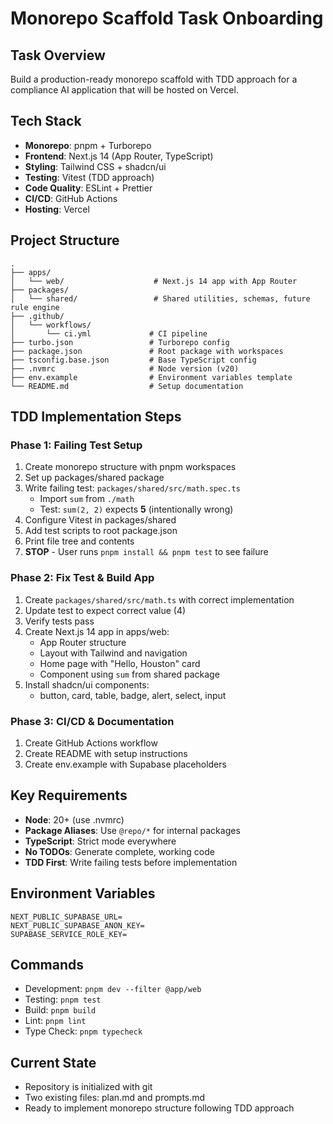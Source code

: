 # Monorepo Scaffold Task Onboarding

## Task Overview
Build a production-ready monorepo scaffold with TDD approach for a compliance AI application that will be hosted on Vercel.

## Tech Stack
- **Monorepo**: pnpm + Turborepo
- **Frontend**: Next.js 14 (App Router, TypeScript)
- **Styling**: Tailwind CSS + shadcn/ui
- **Testing**: Vitest (TDD approach)
- **Code Quality**: ESLint + Prettier
- **CI/CD**: GitHub Actions
- **Hosting**: Vercel

## Project Structure
```
.
├── apps/
│   └── web/                    # Next.js 14 app with App Router
├── packages/
│   └── shared/                 # Shared utilities, schemas, future rule engine
├── .github/
│   └── workflows/
│       └── ci.yml             # CI pipeline
├── turbo.json                 # Turborepo config
├── package.json               # Root package with workspaces
├── tsconfig.base.json         # Base TypeScript config
├── .nvmrc                     # Node version (v20)
├── env.example                # Environment variables template
└── README.md                  # Setup documentation
```

## TDD Implementation Steps

### Phase 1: Failing Test Setup
1. Create monorepo structure with pnpm workspaces
2. Set up packages/shared package
3. Write failing test: `packages/shared/src/math.spec.ts`
   - Import `sum` from `./math`
   - Test: `sum(2, 2)` expects **5** (intentionally wrong)
4. Configure Vitest in packages/shared
5. Add test scripts to root package.json
6. Print file tree and contents
7. **STOP** - User runs `pnpm install && pnpm test` to see failure

### Phase 2: Fix Test & Build App
1. Create `packages/shared/src/math.ts` with correct implementation
2. Update test to expect correct value (4)
3. Verify tests pass
4. Create Next.js 14 app in apps/web:
   - App Router structure
   - Layout with Tailwind and navigation
   - Home page with "Hello, Houston" card
   - Component using `sum` from shared package
5. Install shadcn/ui components:
   - button, card, table, badge, alert, select, input

### Phase 3: CI/CD & Documentation
1. Create GitHub Actions workflow
2. Create README with setup instructions
3. Create env.example with Supabase placeholders

## Key Requirements
- **Node**: 20+ (use .nvmrc)
- **Package Aliases**: Use `@repo/*` for internal packages
- **TypeScript**: Strict mode everywhere
- **No TODOs**: Generate complete, working code
- **TDD First**: Write failing tests before implementation

## Environment Variables
```
NEXT_PUBLIC_SUPABASE_URL=
NEXT_PUBLIC_SUPABASE_ANON_KEY=
SUPABASE_SERVICE_ROLE_KEY=
```

## Commands
- Development: `pnpm dev --filter @app/web`
- Testing: `pnpm test`
- Build: `pnpm build`
- Lint: `pnpm lint`
- Type Check: `pnpm typecheck`

## Current State
- Repository is initialized with git
- Two existing files: plan.md and prompts.md
- Ready to implement monorepo structure following TDD approach